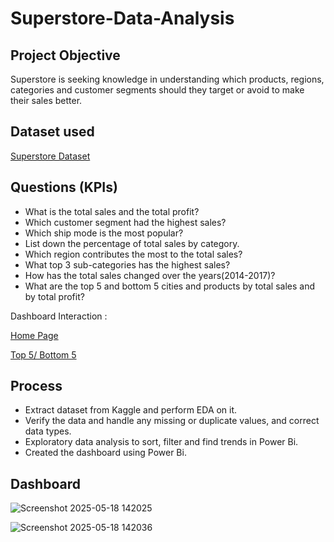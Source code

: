 # Superstore-Data-Analysis

## Project Objective
Superstore is seeking knowledge in understanding which products, regions, categories and customer segments should they target or avoid to make their sales better.


## Dataset used
<a href="https://github.com/ssuunn31/Superstore_Sales-Data-Analysis/blob/main/cleaned_data2.csv">Superstore Dataset</a>


## Questions (KPIs)
- What is the total sales and the total profit?
- Which customer segment had the highest sales?
- Which ship mode is the most popular?
- List down the percentage of total sales by category.
- Which region contributes the most to the total sales?
- What top 3 sub-categories has the highest sales?
- How has the total sales changed over the years(2014-2017)?
- What are the top 5 and bottom 5 cities and products by total sales and by total profit?


Dashboard Interaction :

<a href="https://github.com/ssuunn31/Superstore_Sales-Data-Analysis/blob/main/Home_Page.png">Home Page</a>

<a href="https://github.com/ssuunn31/Superstore_Sales-Data-Analysis/blob/main/Top%205%2CBottom%205.png">Top 5/ Bottom 5</a>


## Process
- Extract dataset from Kaggle and perform EDA on it.
- Verify the data and handle any missing or duplicate values, and correct data types.
- Exploratory data analysis to sort, filter and find trends in Power Bi.
- Created the dashboard using Power Bi.


## Dashboard
![Screenshot 2025-05-18 142025](https://github.com/user-attachments/assets/835f2cc7-98f5-4545-b18d-bc8a3d86d576)

![Screenshot 2025-05-18 142036](https://github.com/user-attachments/assets/9d548d8f-db94-4c35-9bea-86305cd7e2fd)


